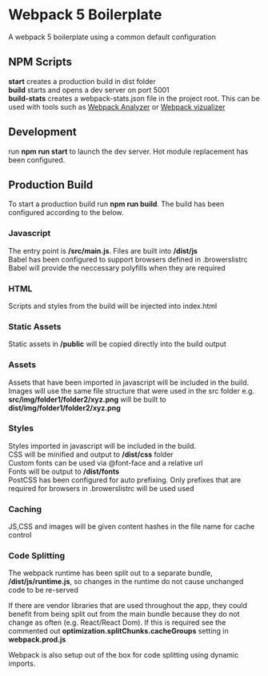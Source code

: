 # Webpack 5 Boilerplate

A webpack 5 boilerplate using a common default configuration

## NPM Scripts

**start** creates a production build in dist folder  
**build** starts and opens a dev server on port 5001  
**build-stats** creates a webpack-stats.json file in the project root. This can be used with tools such as [Webpack Analyzer](https://webpack.github.io/analyse/) or [Webpack vizualizer](https://chrisbateman.github.io/webpack-visualizer/)

## Development

run **npm run start** to launch the dev server. Hot module replacement has been configured.

## Production Build

To start a production build run **npm run build**. The build has been configured according to the below.

### Javascript

The entry point is **/src/main.js**. Files are built into **/dist/js**  
Babel has been configured to support browsers defined in .browerslistrc  
Babel will provide the neccessary polyfills when they are required

### HTML

Scripts and styles from the build will be injected into index.html

### Static Assets

Static assets in **/public** will be copied directly into the build output

### Assets

Assets that have been imported in javascript will be included in the build.  
Images will use the same file structure that were used in the src folder e.g. **src/img/folder1/folder2/xyz.png** will be built to **dist/img/folder1/folder2/xyz.png**

### Styles

Styles imported in javascript will be included in the build.  
CSS will be minified and output to **/dist/css** folder  
Custom fonts can be used via @font-face and a relative url  
Fonts will be output to **/dist/fonts**  
PostCSS has been configured for auto prefixing. Only prefixes that are required for browsers in .browerslistrc will be used used

### Caching

JS,CSS and images will be given content hashes in the file name for cache control

### Code Splitting

The webpack runtime has been split out to a separate bundle, **/dist/js/runtime.js**, so changes in the runtime do not cause unchanged code to be re-served

If there are vendor libraries that are used throughout the app, they could benefit from being split out from the main bundle because they do not change as often (e.g. React/React Dom). If this is required see the commented out **optimization.splitChunks.cacheGroups** setting in **webpack.prod.js**

Webpack is also setup out of the box for code splitting using dynamic imports.
